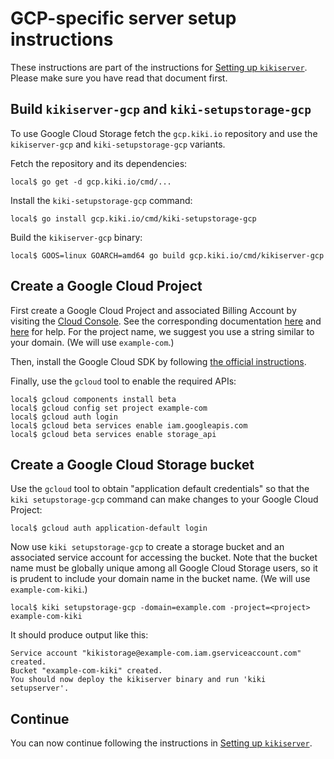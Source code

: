 # GCP-specific server setup instructions

These instructions are part of the instructions for
[Setting up `kikiserver`](/doc/server_setup.md).
Please make sure you have read that document first.

## Build `kikiserver-gcp` and `kiki-setupstorage-gcp`

To use Google Cloud Storage fetch the `gcp.kiki.io` repository and use the
`kikiserver-gcp` and `kiki-setupstorage-gcp` variants.

Fetch the repository and its dependencies:

```
local$ go get -d gcp.kiki.io/cmd/...
```

Install the `kiki-setupstorage-gcp` command:

```
local$ go install gcp.kiki.io/cmd/kiki-setupstorage-gcp
```

Build the `kikiserver-gcp` binary:

```
local$ GOOS=linux GOARCH=amd64 go build gcp.kiki.io/cmd/kikiserver-gcp
```

## Create a Google Cloud Project

First create a Google Cloud Project and associated Billing Account by visiting the
[Cloud Console](https://cloud.google.com/console).
See the corresponding documentation
[here](https://support.google.com/cloud/answer/6251787?hl=en) and
[here](https://support.google.com/cloud/answer/6288653?hl=en)
for help.
For the project name, we suggest you use a string similar to your domain.
(We will use `example-com`.)

Then, install the Google Cloud SDK by following
[the official instructions](https://cloud.google.com/sdk/downloads).

Finally, use the `gcloud` tool to enable the required APIs:

```
local$ gcloud components install beta
local$ gcloud config set project example-com
local$ gcloud auth login
local$ gcloud beta services enable iam.googleapis.com
local$ gcloud beta services enable storage_api
```

## Create a Google Cloud Storage bucket

Use the `gcloud` tool to obtain "application default credentials" so that the
`kiki setupstorage-gcp` command can make changes to your Google Cloud Project:

```
local$ gcloud auth application-default login
```

Now use `kiki setupstorage-gcp` to create a storage bucket and an associated
service account for accessing the bucket.
Note that the bucket name must be globally unique among all Google Cloud
Storage users, so it is prudent to include your domain name in the bucket name.
(We will use `example-com-kiki`.)

```
local$ kiki setupstorage-gcp -domain=example.com -project=<project> example-com-kiki
```

It should produce output like this:

```
Service account "kikistorage@example-com.iam.gserviceaccount.com" created.
Bucket "example-com-kiki" created.
You should now deploy the kikiserver binary and run 'kiki setupserver'.
```

## Continue

You can now continue following the instructions in
[Setting up `kikiserver`](/doc/server_setup.md).
